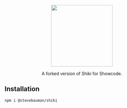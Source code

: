 <p align="center">
  <img src="https://github.com/stevebauman/showcode/blob/master/static/logo.svg" width="200">
</p>

<p align="center">
  A forked version of Shiki for Showcode.
</p>

## Installation

```bash
npm i @stevebauman/shiki
```
